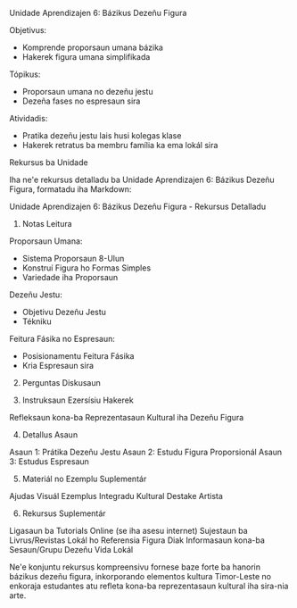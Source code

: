 Unidade Aprendizajen 6: Bázikus Dezeñu Figura

Objetivus:
- Komprende proporsaun umana bázika
- Hakerek figura umana simplifikada

Tópikus:
- Proporsaun umana no dezeñu jestu
- Dezeña fases no espresaun sira

Atividadis:
- Pratika dezeñu jestu lais husi kolegas klase
- Hakerek retratus ba membru família ka ema lokál sira

Rekursus ba Unidade

Iha ne'e rekursus detalladu ba Unidade Aprendizajen 6: Bázikus Dezeñu Figura, formatadu iha Markdown:

Unidade Aprendizajen 6: Bázikus Dezeñu Figura - Rekursus Detalladu

1. Notas Leitura

Proporsaun Umana:
- Sistema Proporsaun 8-Ulun
- Konstruí Figura ho Formas Simples
- Variedade iha Proporsaun

Dezeñu Jestu:
- Objetivu Dezeñu Jestu 
- Tékniku

Feitura Fásika no Espresaun:
- Posisionamentu Feitura Fásika
- Kria Espresaun sira

2. Perguntas Diskusaun

3. Instruksaun Ezersísiu Hakerek

Refleksaun kona-ba Reprezentasaun Kultural iha Dezeñu Figura

4. Detallus Asaun

Asaun 1: Prátika Dezeñu Jestu
Asaun 2: Estudu Figura Proporsionál 
Asaun 3: Estudus Espresaun

5. Materiál no Ezemplu Suplementár

Ajudas Visuál
Ezemplus Integradu Kultural
Destake Artista  

6. Rekursus Suplementár

Ligasaun ba Tutorials Online (se iha asesu internet)
Sujestaun ba Livrus/Revistas Lokál ho Referensia Figura Diak
Informasaun kona-ba Sesaun/Grupu Dezeñu Vida Lokál  

Ne'e konjuntu rekursus kompreensivu fornese baze forte ba hanorin bázikus dezeñu figura, inkorporando elementos kultura Timor-Leste no enkoraja estudantes atu refleta kona-ba reprezentasaun kultural iha sira-nia arte.